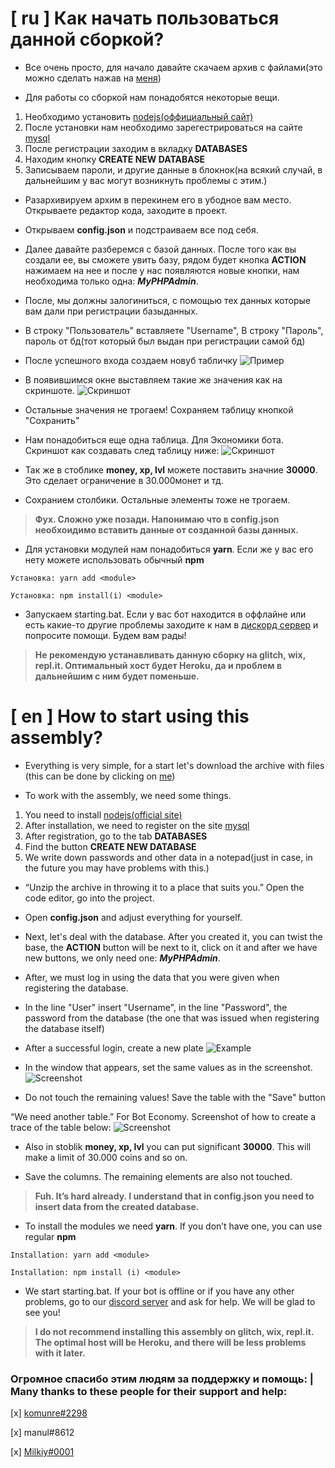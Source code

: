 # [ ru ] Как начать пользоваться данной сборкой?

- Все очень просто, для начало давайте скачаем архив с файлами(это можно сделать нажав на [меня](https://github.com/perssBest/MySql-bot/archive/master.zip))

- Для работы со сборкой нам понадобятся некоторые вещи. 
1) Необходимо установить [nodejs(оффициальный сайт)](https://nodejs.org/en/)
2) После установки нам необходимо зарегестрироваться на сайте [mysql](https://remotemysql.com/login.php)
3) После регистрации заходим в вкладку **DATABASES**
4) Находим кнопку **CREATE NEW DATABASE**
5) Записываем пароли, и другие данные в блокнок(на всякий случай, в дальнейшим у вас могут возникнуть проблемы с этим.)

- Разархивируем архим в перекинем его в убодное вам место. Открываете редактор кода, заходите в проект.

- Открываем **config.json** и подстраиваем все под себя.

- Далее давайте разберемся с базой данных. После того как вы создали ее, вы сможете увить базу, рядом будет кнопка **ACTION** нажимаем на нее и после у нас появляются новые кнопки, нам необходима только одна: ***MyPHPAdmin***.

- После, мы должны залогиниться, с помощью тех данных которые вам дали при регистрации базыданных.

- В строку "Пользователь" вставляете "Username", В строку "Пароль", пароль от бд(тот который был выдан при регистрации самой бд)

- После успешного входа создаем новуб табличку 
![Пример](https://cdn.discordapp.com/attachments/653197646823030824/669801093554896916/unknown.png)

- В появившимся окне выставляем такие же значения как на скриншоте.
![Скриншот](https://cdn.discordapp.com/attachments/653197646823030824/669802183805501450/unknown.png)

- Остальные значения не трогаем! Сохраняем таблицу кнопкой "Сохранить"

- Нам понадобиться еще одна таблица. Для Экономики бота. Скриншот как создавать след таблицу ниже:
![Скриншот](https://cdn.discordapp.com/attachments/653197646823030824/669804760400003072/unknown.png)

- Так же в стоблике **money, xp, lvl** можете поставить значние **30000**. Это сделает ограничение в 30.000монет и тд.

- Сохранием столбики. Остальные элементы тоже не трогаем.

> **Фух. Сложно уже позади. Напонимаю что в config.json необхоидимо вставить данные от созданной базы данных.**

- Для установки модулей нам понадобиться **yarn**. Если же у вас его нету можете использовать обычный **npm**

```
Установка: yarn add <module>

Установка: npm install(i) <module>
```

- Запускаем starting.bat. Если у вас бот находится в оффлайне или есть какие-то другие проблемы заходите к нам в [дискорд сервер](https://discord.gg/FcNPVK5) и попросите помощи. Будем вам рады!

> **Не рекомендую устанавливать данную сборку на glitch, wix, repl.it. Оптимальный хост будет Heroku, да и проблем в дальнейшим с ним будет поменьше.**




# [ en ] How to start using this assembly?

- Everything is very simple, for a start let's download the archive with files (this can be done by clicking on [me](https://github.com/perssBest/MySql-bot/archive/master.zip))

- To work with the assembly, we need some things.
1) You need to install [nodejs(official site)](https://nodejs.org/en/)
2) After installation, we need to register on the site [mysql](https://remotemysql.com/login.php)
3) After registration, go to the tab **DATABASES**
4) Find the button **CREATE NEW DATABASE**
5) We write down passwords and other data in a notepad(just in case, in the future you may have problems with this.)

- “Unzip the archive in throwing it to a place that suits you.” Open the code editor, go into the project.

- Open **config.json** and adjust everything for yourself.

- Next, let's deal with the database. After you created it, you can twist the base, the **ACTION** button will be next to it, click on it and after we have new buttons, we only need one: ***MyPHPAdmin***.

- After, we must log in using the data that you were given when registering the database.

- In the line "User" insert "Username", in the line "Password", the password from the database (the one that was issued when registering the database itself)

- After a successful login, create a new plate
![Example](https://cdn.discordapp.com/attachments/653197646823030824/669801093554896916/unknown.png)

- In the window that appears, set the same values as in the screenshot.
![Screenshot](https://cdn.discordapp.com/attachments/653197646823030824/669802183805501450/unknown.png)

- Do not touch the remaining values! Save the table with the "Save" button

“We need another table.” For Bot Economy. Screenshot of how to create a trace of the table below:
![Screenshot](https://cdn.discordapp.com/attachments/653197646823030824/669804760400003072/unknown.png)

- Also in stoblik **money, xp, lvl** you can put significant **30000**. This will make a limit of 30.000 coins and so on.

- Save the columns. The remaining elements are also not touched.

> **Fuh. It’s hard already. I understand that in config.json you need to insert data from the created database.**

- To install the modules we need **yarn**. If you don’t have one, you can use regular **npm**

```
Installation: yarn add <module>

Installation: npm install (i) <module>
```

- We start starting.bat. If your bot is offline or if you have any other problems, go to our [discord server](https://discord.gg/FcNPVK5) and ask for help. We will be glad to see you!

> **I do not recommend installing this assembly on glitch, wix, repl.it. The optimal host will be Heroku, and there will be less problems with it later.**

### **Огромное спасибо этим людям за поддержку и помощь: | Many thanks to these people for their support and help:**

[x] [komunre#2298](https://github.com/komunre)

[x] manul#8612 

[x] [Milkiy#0001](https://github.com/FletcherShiro)
